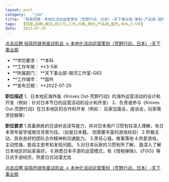 ```yaml
---
layout:	post
category:	"job"
title:	"网易招聘：本地化活动运营策划（荒野行动，日本）-天下事业部-策划-产品类-国外本科3-5年"
tags:	[网易,招聘,面试,找工作,工作,内推,策划,产品类,国外,本科,3-5年]
date:	2022-07-20
---
```


[点击应聘 投简历就有面试机会 -> 本地化活动运营策划（荒野行动，日本）-天下事业部](http://mobile.bole.netease.com/bole/boleDetail?id=35306&employeeId=346f03c3cda5f04c&key=all)



- **学历要求： **本科
- **工作年限： **3-5年
- **所属部门： **天下事业部-银河工作室-G83
- **工作城市： **国外
- **发布日期： **2022-07-20



**职位描述**
1、日本地区海外版《Knives Out-荒野行动》的海外运营活动的设计和开发（例如：针对日本节日的运营活动的设计和开发） 
2、负责或参与《Knives Out-荒野行动》在日本地区的合作和开发（例如： 玩家见面会，座谈会，玩家需求挖掘等）




**职位要求**
1.具备熟练的日语听说读写能力，并对日本用户习惯有较深入理解，有日本常年留学或居住背景为佳。（如是日本籍， 则需要丰富的游戏经验）
2.积极主动，具有良好的团队合作精神和沟通能力。 
3.责任心强，做事落地 
4.热爱游戏，主动性强，能自主思考和发现问题。 
5.对日本玩家的习惯有所了解， 能深入了解日本地区的玩家喜好。
6.熟悉日本手游的运营模式，有《怪物弹珠》、《FGO》等日式手游经历，热爱日式动漫尤佳




[点击应聘 投简历就有面试机会 -> 本地化活动运营策划（荒野行动，日本）-天下事业部](http://mobile.bole.netease.com/bole/boleDetail?id=35306&employeeId=346f03c3cda5f04c&key=all)